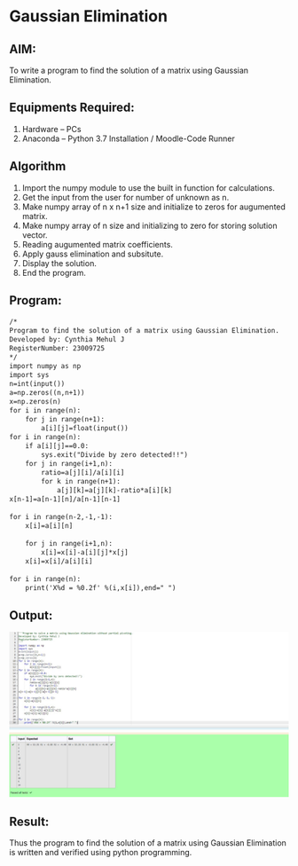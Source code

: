 # Gaussian Elimination

## AIM:
To write a program to find the solution of a matrix using Gaussian Elimination.

## Equipments Required:
1. Hardware – PCs
2. Anaconda – Python 3.7 Installation / Moodle-Code Runner

## Algorithm
1. Import the numpy module to use the built in function for calculations.
2. Get the input from the user for number of unknown as n.
3. Make numpy array of n x n+1 size and initialize to zeros for augumented matrix.
4. Make numpy array of n size and initializing to zero for storing solution vector. 
5. Reading augumented matrix coefficients.
6. Apply gauss elimination and subsitute. 
7. Display the solution.
8. End the program.

## Program:
```
/*
Program to find the solution of a matrix using Gaussian Elimination.
Developed by: Cynthia Mehul J
RegisterNumber: 23009725
*/
import numpy as np
import sys
n=int(input())
a=np.zeros((n,n+1))
x=np.zeros(n)
for i in range(n):
    for j in range(n+1):
        a[i][j]=float(input())
for i in range(n):
    if a[i][j]==0.0:
        sys.exit("Divide by zero detected!!")
    for j in range(i+1,n):
        ratio=a[j][i]/a[i][i]
        for k in range(n+1):
            a[j][k]=a[j][k]-ratio*a[i][k]
x[n-1]=a[n-1][n]/a[n-1][n-1]

for i in range(n-2,-1,-1):
    x[i]=a[i][n]
    
    for j in range(i+1,n):
        x[i]=x[i]-a[i][j]*x[j]
    x[i]=x[i]/a[i][i]

for i in range(n):
    print('X%d = %0.2f' %(i,x[i]),end=" ")
```

## Output:
![label](/Output%20Gaussian.jpg)


## Result:
Thus the program to find the solution of a matrix using Gaussian Elimination is written and verified using python programming.


